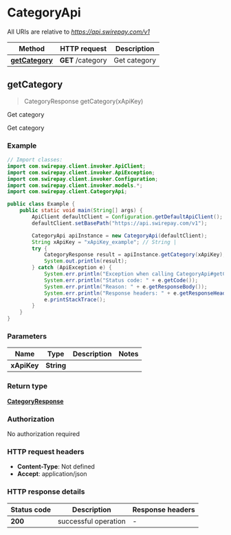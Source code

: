 # CategoryApi

All URIs are relative to *https://api.swirepay.com/v1*

Method | HTTP request | Description
------------- | ------------- | -------------
[**getCategory**](CategoryApi.md#getCategory) | **GET** /category | Get category



## getCategory

> CategoryResponse getCategory(xApiKey)

Get category

Get category

### Example

```java
// Import classes:
import com.swirepay.client.invoker.ApiClient;
import com.swirepay.client.invoker.ApiException;
import com.swirepay.client.invoker.Configuration;
import com.swirepay.client.invoker.models.*;
import com.swirepay.client.CategoryApi;

public class Example {
    public static void main(String[] args) {
        ApiClient defaultClient = Configuration.getDefaultApiClient();
        defaultClient.setBasePath("https://api.swirepay.com/v1");

        CategoryApi apiInstance = new CategoryApi(defaultClient);
        String xApiKey = "xApiKey_example"; // String | 
        try {
            CategoryResponse result = apiInstance.getCategory(xApiKey);
            System.out.println(result);
        } catch (ApiException e) {
            System.err.println("Exception when calling CategoryApi#getCategory");
            System.err.println("Status code: " + e.getCode());
            System.err.println("Reason: " + e.getResponseBody());
            System.err.println("Response headers: " + e.getResponseHeaders());
            e.printStackTrace();
        }
    }
}
```

### Parameters


Name | Type | Description  | Notes
------------- | ------------- | ------------- | -------------
 **xApiKey** | **String**|  |

### Return type

[**CategoryResponse**](CategoryResponse.md)

### Authorization

No authorization required

### HTTP request headers

- **Content-Type**: Not defined
- **Accept**: application/json

### HTTP response details
| Status code | Description | Response headers |
|-------------|-------------|------------------|
| **200** | successful operation |  -  |

